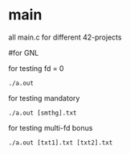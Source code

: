 # main
all main.c for different 42-projects

#for GNL

for testing fd = 0

```./a.out```


for testing mandatory

```./a.out [smthg].txt```


for testing multi-fd bonus

```./a.out [txt1].txt [txt2].txt```
